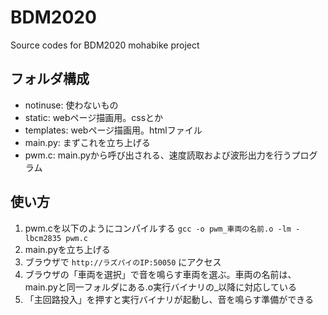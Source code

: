 # BDM2020
Source codes for BDM2020 mohabike project

## フォルダ構成
- notinuse: 使わないもの
- static: webページ描画用。cssとか
- templates: webページ描画用。htmlファイル
- main.py: まずこれを立ち上げる
- pwm.c: main.pyから呼び出される、速度読取および波形出力を行うプログラム

## 使い方
1. pwm.cを以下のようにコンパイルする `gcc -o pwm_車両の名前.o -lm -lbcm2835 pwm.c`
2. main.pyを立ち上げる
3. ブラウザで `http://ラズパイのIP:50050` にアクセス
4. ブラウザの「車両を選択」で音を鳴らす車両を選ぶ。車両の名前は、main.pyと同一フォルダにある.o実行バイナリの_以降に対応している
5. 「主回路投入」を押すと実行バイナリが起動し、音を鳴らす準備ができる
